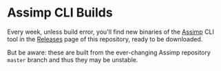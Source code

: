 # Assimp CLI Builds

Every week, unless build error, you'll find new binaries of the [Assimp](https://github.com/assimp/assimp) CLI tool in the [Releases](https://github.com/SamuelTallet/Assimp-CLI-Weekly-Builds/releases) page of this repository, ready to be downloaded.

But be aware: these are built from the ever-changing Assimp repository `master` branch and thus they may be unstable.
